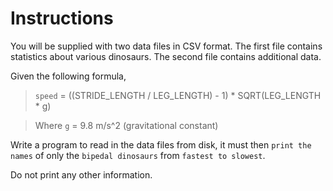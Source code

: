 # Instructions

 You will be supplied with two data files in CSV format. The first file contains
 statistics about various dinosaurs. The second file contains additional data.

 Given the following formula,

 > `speed` = ((STRIDE_LENGTH / LEG_LENGTH) - 1) * SQRT(LEG_LENGTH * g)
 
 > Where `g` = 9.8 m/s^2 (gravitational constant)

 Write a program to read in the data files from disk, it must then `print the names`
 of only the `bipedal dinosaurs` from `fastest to slowest`. 
 
 Do not print any other information.